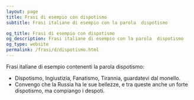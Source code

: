 ```yaml
---
layout: page
title: Frasi di esempio con dispotismo 
subtitle: Frasi italiane di esempio con la parola  dispotismo

og_title: Frasi di esempio con dispotismo 
og_description: Frasi italiane di esempio con la parola  dispotismo
og_type: website
permalink: /frasi/d/dispotismo.html
---
```


Frasi italiane di esempio contenenti la parola dispotismo:


- Dispotismo, Ingiustizia, Fanatismo, Tirannia, guardatevi dal monello.
- Convengo che la Russia ha le sue bellezze, e tra queste anche un forte dispotismo, ma compiango i despoti.
